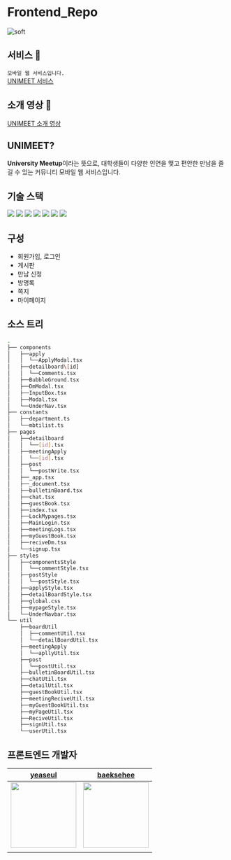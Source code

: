 # Frontend_Repo

![soft](https://capsule-render.vercel.app/api?type=soft&color=674ff4&text=UNIMEET&fontSize=40&fontColor=FFFFFF)

## 서비스 🔗
`모바일 웹 서비스입니다.` </br>
[UNIMEET 서비스](https://www.skhu-unimeet.site)
## 소개 영상 🔗

[UNIMEET 소개 영상](https://youtu.be/dvCvhqd-bK8?feature=shared)

## UNIMEET?

**University Meetup**이라는 뜻으로, 대학생들이 다양한 인연을 맺고 편안한 만남을 즐길 수 있는 커뮤니티 모바일 웹 서비스입니다.

## 기술 스택

<img src="https://img.shields.io/badge/Figma-F24E1E?style=flat&logo&logo=Figma&logoColor=white"/> <img src="https://img.shields.io/badge/TypeScript-3178C6?style=flat&logo=TypeScript&logoColor=white"/> <img src="https://img.shields.io/badge/React-61DAFB?style=flat&logo=react&logoColor=white"/> <img src="https://img.shields.io/badge/Next.js-000000?style=flat&logo=nextdotjs&logoColor=white"/> <img src="https://img.shields.io/badge/axios-FFFFFF?style=flat&logo=axios&logoColor=purple"/> <img src ="https://img.shields.io/badge/styled-components-DB7093?style=flat&logo=styledcomponents&logoColor=white"> <img src="https://img.shields.io/badge/Vercel-000000?style=flat&logo=Vercel&logoColor=white">

## 구성

- 회원가입, 로그인
- 게시판
- 만남 신청
- 방명록
- 쪽지
- 마이페이지

## 소스 트리

```bash
.
├── components
│   ├──apply
│   │  └──ApplyModal.tsx
│   ├──detailboard\[id]
│   │  └──Comments.tsx
│   ├──BubbleGround.tsx
│   ├──DmModal.tsx
│   ├──InputBox.tsx
│   ├──Modal.tsx
│   └──UnderNav.tsx
├── constants
│   ├──department.ts
│   └──mbtilist.ts
├── pages
│   ├──detailboard
│   │  └──[id].tsx
│   ├──meetingApply
│   │  └──[id].tsx
│   ├──post
│   │  └──postWrite.tsx
│   ├──_app.tsx
│   ├──_document.tsx
│   ├──bulletinBoard.tsx
│   ├──chat.tsx
│   ├──guestBook.tsx
│   ├──index.tsx
│   ├──LockMypages.tsx
│   ├──MainLogin.tsx
│   ├──meetingLogs.tsx
│   ├──myGuestBook.tsx
│   ├──reciveDm.tsx
│   └──signup.tsx
├── styles
│   ├──componentsStyle
│   │  └──commentStyle.tsx
│   ├──postStyle
│   │  └──postStyle.tsx
│   ├──applyStyle.tsx
│   ├──detailBoardStyle.tsx
│   ├──global.css
│   ├──mypageStyle.tsx
│   └──UnderNavbar.tsx 
└── util
    ├──boardUtil
    │  ├──commentUtil.tsx
    │  └──detailBoardUtil.tsx
    ├──meetingApply
    │  └──apllyUtil.tsx
    ├──post
    │  └──postUtil.tsx
    ├──bulletinBoardUtil.tsx
    ├──chatUtil.tsx
    ├──detailUtil.tsx
    ├──guestBookUtil.tsx
    ├──meetingReciveUtil.tsx
    ├──myGuestBookUtil.tsx
    ├──myPageUtil.tsx
    ├──ReciveUtil.tsx
    ├──signUtil.tsx
    └──userUtil.tsx

```


## 프론트엔드 개발자

|                              [yeaseul](https://github.com/yeaseul7)                               |                            [baeksehee](https://github.com/baeksehee)                            |
| :-----------------------------------------------------------------------------------------------: | :---------------------------------------------------------------------------------------------: |
| <img src = "https://avatars.githubusercontent.com/u/104067367?v=4" witdh = 150px height = 150px/> | <img src ="https://avatars.githubusercontent.com/u/107687216?v=4" width =150px height = 150px/> |
|                                                                                                   |                                                                                                 |
